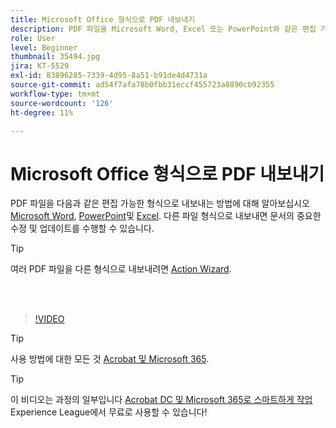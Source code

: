 ```yaml
---
title: Microsoft Office 형식으로 PDF 내보내기
description: PDF 파일을 Microsoft Word, Excel 또는 PowerPoint와 같은 편집 가능한 형식으로 내보내는 방법에 대해 알아봅니다
role: User
level: Beginner
thumbnail: 35494.jpg
jira: KT-5529
exl-id: 83896285-7339-4d95-8a51-b91de4d4731a
source-git-commit: ad54f7afa78b0fbb31eccf455723a8890cb92355
workflow-type: tm+mt
source-wordcount: '126'
ht-degree: 11%

---
```


# Microsoft Office 형식으로 PDF 내보내기

PDF 파일을 다음과 같은 편집 가능한 형식으로 내보내는 방법에 대해 알아보십시오 [Microsoft Word](https://www.adobe.com/kr/acrobat/online/pdf-to-word.html), [PowerPoint](https://www.adobe.com/kr/acrobat/online/pdf-to-ppt.html)및 [Excel](https://www.adobe.com/kr/acrobat/online/pdf-to-excel.html). 다른 파일 형식으로 내보내면 문서의 중요한 수정 및 업데이트를 수행할 수 있습니다.

>[!TIP]
>
>여러 PDF 파일을 다른 형식으로 내보내려면 [Action Wizard](../advanced-tasks/action.md).

<br> 

>[!VIDEO](https://video.tv.adobe.com/v/35494?quality=12&learn=on&hidetitle=true)

>[!TIP]
>
>사용 방법에 대한 모든 것 [Acrobat 및 Microsoft 365](../integrate/integrate-overview.md).

>[!TIP]
>
>이 비디오는 과정의 일부입니다 [Acrobat DC 및 Microsoft 365로 스마트하게 작업](https://experienceleague.adobe.com/?recommended=Acrobat-U-1-2021.microsoft365) Experience League에서 무료로 사용할 수 있습니다!
